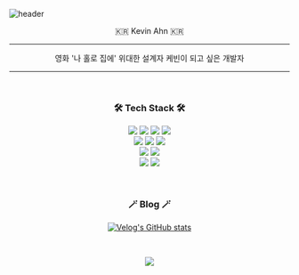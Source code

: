 ![header](https://capsule-render.vercel.app/api?type=waving&color=auto&height=300&section=header&text=ozofweird();&fontSize=90&animation=twinkling)

<p align="center">🇰🇷 Kevin Ahn 🇰🇷 </p>

<hr>
<p align="center">
    영화 '나 홀로 집에' 위대한 설계자 케빈이 되고 싶은 개발자
</p>  
<hr>

<br>

<h3 align="center">🛠 Tech Stack 🛠</h3>

<p align="center">
    <img src="https://img.shields.io/badge/Java-007396?style=flat-square&logo=Java&logoColor=white"/></a>
    <img src="https://img.shields.io/badge/SpringBoot-6DB33F?style=flat-square&logo=Spring&logoColor=white"/></a>
    <img src="https://img.shields.io/badge/PHP-777BB4?style=flat-square&logo=php&logoColor=white"/></a> 
    <img src="https://img.shields.io/badge/MFC-00599C?style=flat-square&logo=C%2B%2B&logoColor=white"/></a> 
    <br>
    <img src="https://img.shields.io/badge/Mysql-0063B2?style=flat-square&logo=MySql&logoColor=white"/></a>
    <img src="https://img.shields.io/badge/Redis-DC382D?style=flat-square&logo=redis&logoColor=white"/></a> 
    <img src="https://img.shields.io/badge/MongoDB-47A248?style=flat-square&logo=mongodb&logoColor=white"/></a> 
    <br>
    <img src="https://img.shields.io/badge/aws-333664?style=flat-square&logo=amazon-aws&logoColor=white"/></a>
    <img src="https://img.shields.io/badge/docker-2496ED?style=flat-square&logo=docker&logoColor=white"/></a> 
    <br>
    <img src="https://img.shields.io/badge/VMware-607078?style=flat-square&logo=vmware&logoColor=white"/></a> 
    <img src="https://img.shields.io/badge/OWASP%20TOP10-000000?style=flat-square&logo=owasp&logoColor=white"/></a> 
</p>

<br>

<h3 align="center">🪄 Blog 🪄</h3>

<div align="center" style="text-align:center">  

[![Velog's GitHub stats](https://velog-readme-stats.vercel.app/api?name=ozofweird)](https://velog.io/@ozofweird)  

</div>

<br>

<p align="center">
    <a href="https://hits.seeyoufarm.com"><img src="https://hits.seeyoufarm.com/api/count/incr/badge.svg?url=https%3A%2F%2Fgithub.com%2Fozofweird%2Fhit-counter&count_bg=%23F9EBDE&title_bg=%23815854&icon=github.svg&icon_color=%23E7E7E7&title=hits&edge_flat=false"/><a>
</p>
